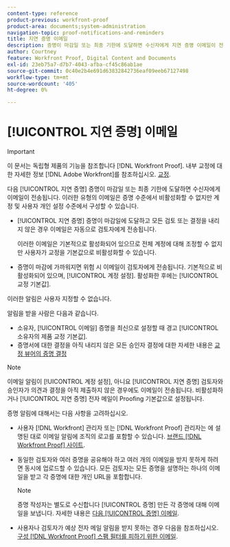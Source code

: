```yaml
---
content-type: reference
product-previous: workfront-proof
product-area: documents;system-administration
navigation-topic: proof-notifications-and-reminders
title: 지연 증명 이메일
description: 증명이 마감일 또는 최종 기한에 도달하면 수신자에게 지연 증명 이메일이 전송됩니다. 이러한 유형의 이메일은 증명 수준에서 비활성화할 수 없지만 계정 및 사용자 개인 설정 수준에서 구성할 수 있습니다.
author: Courtney
feature: Workfront Proof, Digital Content and Documents
exl-id: 23eb75a7-d7b7-4043-afba-cf45c86ab1ae
source-git-commit: 0c40e2b4e691d63832842736eaf09eeb67127498
workflow-type: tm+mt
source-wordcount: '405'
ht-degree: 0%

---
```


# [!UICONTROL 지연 증명] 이메일

>[!IMPORTANT]
>
>이 문서는 독립형 제품의 기능을 참조합니다 [!DNL Workfront Proof]. 내부 교정에 대한 자세한 정보 [!DNL Adobe Workfront]를 참조하십시오. [교정](../../../review-and-approve-work/proofing/proofing.md).

다음 [!UICONTROL 지연 증명] 증명이 마감일 또는 최종 기한에 도달하면 수신자에게 이메일이 전송됩니다. 이러한 유형의 이메일은 증명 수준에서 비활성화할 수 없지만 계정 및 사용자 개인 설정 수준에서 구성할 수 있습니다.

* [!UICONTROL 지연 증명] 증명이 마감일에 도달하고 모든 검토 또는 결정을 내리지 않은 경우 이메일은 자동으로 검토자에게 전송됩니다.

   이러한 이메일은 기본적으로 활성화되어 있으므로 전체 계정에 대해 조정할 수 없지만 사용자가 교정을 기본값으로 비활성화할 수 있습니다.

* 증명이 마감에 가까워지면 위험 시 이메일이 검토자에게 전송됩니다. 기본적으로 비활성화되어 있으며, [!UICONTROL 계정 설정]. 활성화한 후에는 [!UICONTROL 교정 기본값].

이러한 알림은 사용자 지정할 수 없습니다.

알림을 받을 사람은 다음과 같습니다.

* 소유자, [!UICONTROL 이메일] 증명을 최신으로 설정할 때 경고 [!UICONTROL 소유자의 제품 교정 기본값].
* 증명서에 대한 결정을 아직 내리지 않은 모든 승인자 결정에 대한 자세한 내용은 [교정 뷰어의 증명 결정](../../../review-and-approve-work/proofing/reviewing-proofs-within-workfront/make-a-decision-on-a-proof/make-decisions-on-proof.md)

>[!NOTE]
>
>이메일 알림이 [!UICONTROL 계정 설정], 아니요 [!UICONTROL 지연 증명] 검토자와 승인자가 의견과 결정을 아직 제출하지 않은 경우에도 이메일이 전송됩니다. 비활성화하거나 [!UICONTROL 지연 증명] 전자 메일이 Proofing 기본값으로 설정됩니다.

증명 알림에 대해서는 다음 사항을 고려하십시오.

* 사용자 [!DNL Workfront] 관리자 또는 [!DNL Workfront Proof] 관리자는 에 설명된 대로 이메일 알림에 조직의 로고를 포함할 수 있습니다. [브랜드 [!DNL Workfront Proof] 사이트](../../../workfront-proof/wp-acct-admin/branding/brand-wp-site.md).
* 동일한 검토자와 여러 증명을 공유해야 하고 여러 개의 이메일을 받지 못하게 하려면 동시에 업로드할 수 있습니다. 모든 검토자는 모든 증명을 설명하는 하나의 이메일을 받고 각 증명에 대한 개인 URL을 포함합니다.

   >[!NOTE]
   >
   >증명 작성자는 별도로 수신합니다 [!UICONTROL 증명] 만든 각 증명에 대해 이메일을 보냅니다. 자세한 내용은 [다음 [!UICONTROL 증명] 이메일](../../../workfront-proof/wp-emailsntfctns/proof-notifications-and-reminders/proof-made-email.md).

* 사용자나 검토자가 예상 전자 메일 알림을 받지 못하는 경우 다음을 참조하십시오.  [구성 [!DNL Workfront Proof] 스팸 필터를 피하기 위한 이메일](../../../workfront-proof/wp-emailsntfctns/avoiding-spam-filters/configure-wp-emails-avoid-spam-filters.md).
